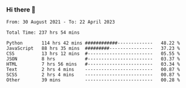 ### Hi there 👋

<!--
**dominoto/dominoto** is a ✨ _special_ ✨ repository because its `README.md` (this file) appears on your GitHub profile.

Here are some ideas to get you started:

- 🔭 I’m currently working on ...
- 🌱 I’m currently learning ...
- 👯 I’m looking to collaborate on ...
- 🤔 I’m looking for help with ...
- 💬 Ask me about ...
- 📫 How to reach me: ...
- 😄 Pronouns: ...
- ⚡ Fun fact: ...
-->
<!--START_SECTION:waka-->

```text
From: 30 August 2021 - To: 22 April 2023

Total Time: 237 hrs 54 mins

Python       114 hrs 42 mins ############-------------   48.22 %
JavaScript   88 hrs 35 mins  #########----------------   37.23 %
CSS          13 hrs 12 mins  #------------------------   05.55 %
JSON         8 hrs           #------------------------   03.37 %
HTML         7 hrs 56 mins   #------------------------   03.34 %
Text         2 hrs 4 mins    -------------------------   00.87 %
SCSS         2 hrs 4 mins    -------------------------   00.87 %
Other        39 mins         -------------------------   00.28 %
```

<!--END_SECTION:waka-->
